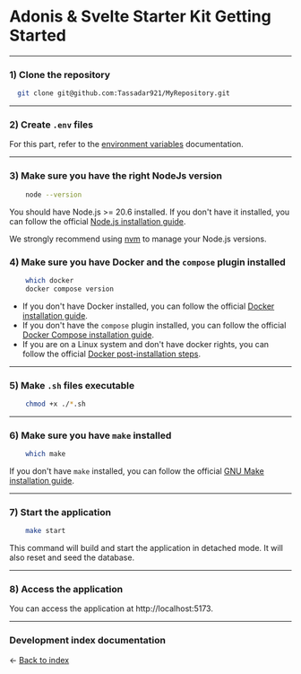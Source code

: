 # Adonis & Svelte Starter Kit Getting Started

---

### 1) Clone the repository

```bash
  git clone git@github.com:Tassadar921/MyRepository.git
```

---

### 2) Create `.env` files

For this part, refer to the [environment variables](environment.md) documentation.

---

### 3) Make sure you have the right NodeJs version
```bash
    node --version
```

You should have Node.js >= 20.6 installed. If you don't have it installed, you can follow the official [Node.js installation guide](https://nodejs.org/en/download/).

We strongly recommend using [nvm](https://github.com/nvm-sh/nvm) to manage your Node.js versions.

### 4) Make sure you have Docker and the `compose` plugin installed

```bash
    which docker
    docker compose version
```

- If you don't have Docker installed, you can follow the official [Docker installation guide](https://docs.docker.com/get-docker/).
- If you don't have the `compose` plugin installed, you can follow the official [Docker Compose installation guide](https://docs.docker.com/compose/install/).
- If you are on a Linux system and don't have docker rights, you can follow the official [Docker post-installation steps](https://docs.docker.com/engine/install/linux-postinstall/).

---

### 5) Make `.sh` files executable

```bash
    chmod +x ./*.sh
```

---

### 6) Make sure you have `make` installed

```bash
    which make
```

If you don't have `make` installed, you can follow the official [GNU Make installation guide](https://www.gnu.org/software/make/).

---

### 7) Start the application

```bash
    make start
```

This command will build and start the application in detached mode. It will also reset and seed the database.

---

### 8) Access the application

You can access the application at http://localhost:5173.

---

### Development index documentation

&larr; [Back to index](index.md)
